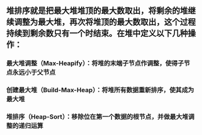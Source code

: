 
## 堆排序就是把最大堆堆顶的最大数取出，将剩余的堆继续调整为最大堆，再次将堆顶的最大数取出，这个过程持续到剩余数只有一个时结束。在堆中定义以下几种操作：

### 最大堆调整（Max-Heapify）：将堆的末端子节点作调整，使得子节点永远小于父节点

### 创建最大堆（Build-Max-Heap）：将堆所有数据重新排序，使其成为最大堆

### 堆排序（Heap-Sort）：移除位在第一个数据的根节点，并做最大堆调整的递归运算